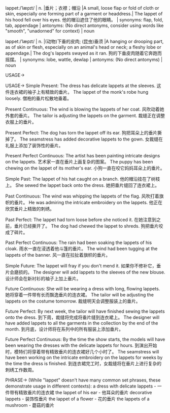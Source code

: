 lappet:/ˈlæpɪt/ | n. |垂片；衣襟；帽沿 |A small, loose flap or fold of cloth or skin, especially one forming part of a garment or headdress.| The lappet of his hood fell over his eyes. 他的帽沿遮住了他的眼睛。 | synonyms: flap, fold, tab, appendage | antonyms: (No direct antonyms, consider using words like "smooth", "unadorned" for context) | noun

lappet:/ˈlæpɪt/ | n. |(动物)下垂的皮肉; (昆虫)垂须 |A hanging or drooping part, as of skin or flesh, especially on an animal's head or neck; a fleshy lobe or appendage.| The dog's lappets swayed as it ran. 狗的下垂皮肉随着它奔跑而摇摆。 | synonyms: lobe, wattle, dewlap | antonyms: (No direct antonyms) | noun


USAGE->

USAGE->
Simple Present:
The dress has delicate lappets at the sleeves.  这件连衣裙的袖子上有精致的垂片。
The lappet of the monk's robe hung loosely.  僧袍的垂片松散地垂着。

Present Continuous:
The wind is blowing the lappets of her coat.  风吹动着她外套的垂片。
The tailor is adjusting the lappets on the garment.  裁缝正在调整衣服上的垂片。

Present Perfect:
The dog has torn the lappet off its ear.  狗把耳朵上的垂片撕掉了。
The seamstress has added decorative lappets to the gown.  女裁缝在礼服上添加了装饰性的垂片。

Present Perfect Continuous:
The artist has been painting intricate designs on the lappets.  艺术家一直在垂片上画复杂的图案。
The puppy has been chewing on the lappet of its mother's ear.  小狗一直在咬它妈妈耳朵上的垂片。

Simple Past:
The lappet of his hat caught on a branch.  他的帽沿挂在了树枝上。
She sewed the lappet back onto the dress.  她把垂片缝回了连衣裙上。

Past Continuous:
The wind was whipping the lappets of the flag.  风吹打着旗帜的垂片。
He was admiring the intricate embroidery on the lappets. 他正在欣赏垂片上精致的刺绣。

Past Perfect:
The lappet had torn loose before she noticed it.  在她注意到之前，垂片已经撕开了。
The dog had chewed the lappet to shreds.  狗把垂片咬成了碎片。


Past Perfect Continuous:
The rain had been soaking the lappets of his cloak.  雨水一直在浸透着他斗篷的垂片。
The wind had been tugging at the lappets of the banner.  风一直在拉扯着旗帜的垂片。

Simple Future:
The lappet will fray if you don't mend it.  如果你不修补它，垂片会磨损的。
The designer will add lappets to the sleeves of the new blouse.  设计师会在新衬衫的袖子上加上垂片。

Future Continuous:
She will be wearing a dress with long, flowing lappets.  她将穿着一件带有长而飘逸垂片的连衣裙。
The tailor will be adjusting the lappets on the costume tomorrow.  裁缝明天会调整服装上的垂片。

Future Perfect:
By next week, the tailor will have finished sewing the lappets onto the dress.  到下周，裁缝将完成将垂片缝到连衣裙上。
The designer will have added lappets to all the garments in the collection by the end of the month.  到月底，设计师将在系列中的所有服装上添加垂片。


Future Perfect Continuous:
By the time the show starts, the models will have been wearing the dresses with the delicate lappets for hours.  到演出开始时，模特们将穿着带有精致垂片的连衣裙好几个小时了。
The seamstress will have been working on the intricate embroidery on the lappets for weeks by the time the dress is finished.  到连衣裙完工时，女裁缝将在垂片上进行复杂的刺绣工作数周。



PHRASE->
(While "lappet" doesn't have many common set phrases, these demonstrate usage in different contexts):
a dress with delicate lappets -  一件带有精致垂片的连衣裙
the lappet of his ear -  他耳朵的垂片
decorative lappets - 装饰性垂片
the lappet of a flower - 花的垂片
the lappets of a mushroom -  蘑菇的垂片
